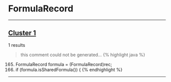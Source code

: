 # FormulaRecord

***

## [Cluster 1](./1)
1 results
> this comment could not be generated...
{% highlight java %}
165. FormulaRecord formula = (FormulaRecord)rec;
166. if (formula.isSharedFormula()) {
{% endhighlight %}

***

